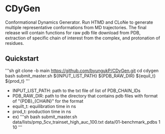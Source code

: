 # CDyGen
Conformational Dynamics Generator. Run HTMD and CLoNe to generate multiple representative conformations from MD trajectories. The final release will contain functions for raw pdb file download from PDB, extraction of specific chain of interest from the complex, and protonation of residues.

## Quickstart
'''sh
git clone -b main https://github.com/byungukP/CDyGen.git
cd cdygen
bash submit_master.sh ${INPUT_LIST_PATH} ${PDB_RAW_DIR} ${equil_t} ${prod_t}
'''
- INPUT_LIST_PATH: path to the txt file of list of PDB_CHAIN_IDs
- PDB_RAW_DIR: path to the directory that contains pdb files with format of "{PDB}_{CHAIN}" for the format
- equilt_t: equilibration time in ns
- prod_t: production time in ns
- ex)
'''sh
bash submit_master.sh data/lists/pmp_5cv_trainset_high_auc_100.txt data/01-benchmark_pdbs 1 10
'''
